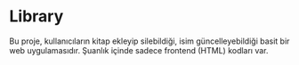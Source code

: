 # Library
 Bu proje, kullanıcıların kitap ekleyip silebildiği, isim güncelleyebildiği basit bir web uygulamasıdır.
Şuanlık içinde sadece frontend (HTML) kodları var.
